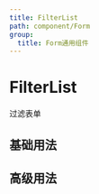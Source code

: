 ```yaml
---
title: FilterList
path: component/Form
group:
  title: Form通用组件
---
```


# FilterList

过滤表单

## 基础用法

<code src="./demo/Basic.tsx"></code>

## 高级用法

<code src="./demo/Advanced.tsx"></code>
